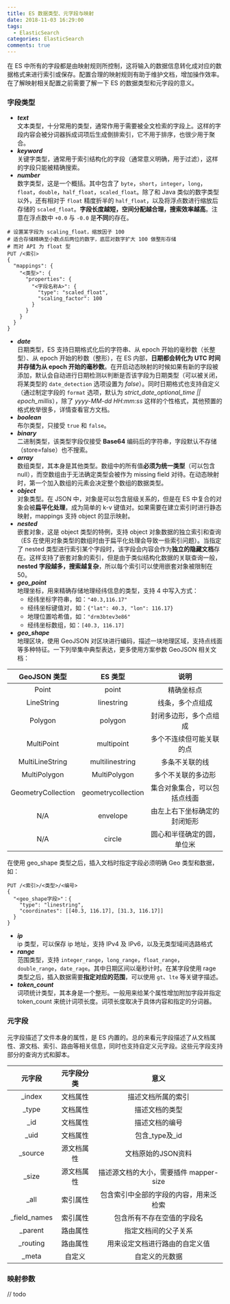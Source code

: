 ```yaml
---
title: ES 数据类型、元字段与映射
date: 2018-11-03 16:29:00
tags:
  - ElasticSearch
categories: ElasticSearch
comments: true
---
```


在 ES 中所有的字段都是由映射规则所控制，这将输入的数据信息转化成对应的数据格式来进行索引或保存。配置合理的映射规则有助于维护文档，增加操作效率。在了解映射相关配置之前需要了解一下 ES 的数据类型和元字段的意义。

### 字段类型 ###
- ***text***  
文本类型，十分常用的类型，通常作用于需要被全文检索的字段上。这样的字段内容会被分词器拆成词项后生成倒排索引，它不用于排序，也很少用于聚合。
- ***keyword***  
关键字类型，通常用于索引结构化的字段（通常意义明确，用于过滤），这样的字段只能被精确搜索。
- ***number***  
数字类型，这是一个概括。其中包含了 `byte`，`short`，`integer`，`long`，`float`，`double`，`half_float`，`scaled_float`。除了和 Java 类似的数字类型以外，还有相对于 `float` 精度折半的 `half_float`，以及将浮点数进行缩放后存储的 `scaled_float`。**字段长度越短，空间分配越合理，搜索效率越高**。注意在浮点数中 `+0.0` 与 `-0.0` 是**不同**的存在。
```
# 设置某字段为 scaling_float，缩放因子 100
# 适合存储精确至小数点后两位的数字，底层对数字扩大 100 做整形存储
# 而对 API 为 float 型
PUT /<索引>
{
  "mappings": {
    "<类型>": {
      "properties": {
        "<字段名称A>": {
          "type": "scaled_float",
          "scaling_factor": 100
        }
      } 
    }
  }
}
```
- ***date***  
日期类型，ES 支持日期格式化后的字符串、从 epoch 开始的毫秒数（长整型）、从 epoch 开始的秒数（整形），在 ES 内部，**日期都会转化为 UTC 时间并存储为从 epoch 开始的毫秒数**。在开启动态映射的时候如果有新的字段被添加，默认会自动进行日期检测以判断是否该字段为日期类型（可以被关闭，将某类型的 `date_detection` 选项设置为 *false*）。同时日期格式也支持自定义（通过制定字段的 `format` 选项，默认为 *strict\_date\_optional\_time || epoch\_millis*），除了 *yyyy-MM-dd HH:mm:ss* 这样的个性格式，其他预置的格式枚举很多，详情查看官方文档。
- ***boolean***  
布尔类型，只接受 `true` 和 `false`。
- ***binary***  
二进制类型，该类型字段仅接受 **Base64** 编码后的字符串，字段默认不存储（store=false）也不搜索。
- ***array***  
数组类型，其本身是其他类型。数组中的所有值**必须为统一类型**（可以包含 null），而空数组由于无法确定类型会被作为 missing field 对待。在动态映射时，第一个加入数组的元素会决定整个数组的数据类型。
- ***object***  
对象类型。在 JSON 中，对象是可以包含层级关系的，但是在 ES 中复合的对象会被**扁平化处理**，成为简单的 k-v 键值对。如果需要在建立索引时进行静态映射，mappings 支持 object 的显示映射。
- ***nested***  
嵌套对象，这是 object 类型的特例，支持 object 对象数据的独立索引和查询（ES 在使用对象类型的数组时由于扁平化处理会导致一些索引问题）。当指定了 nested 类型进行索引某个字段时，该字段会内容会作为**独立的隐藏文档**存在。这样支持了嵌套对象的索引，但是由于类似结构化数据的关联查询一般，**nested 字段越多，搜索越复杂**，所以每个索引可以使用嵌套对象被限制在 50。
- ***geo\_point***  
地理坐标，用来精确存储地理经纬信息的类型，支持 4 中写入方式：
    - 经纬坐标字符串，如：`"40.3,116.17"`
    - 经纬坐标键值对，如：`{"lat": 40.3, "lon": 116.17}`
    - 地理位置哈希值，如：`"drm3btev3e86"`
    - 经纬坐标数组，如：`[40.3, 116.17]`
- ***geo\_shape***  
地理区块，使用 GeoJSON 对区块进行编码，描述一块地理区域，支持点线面等多种特征。一下列举集中典型表达，更多使用方案参数 GeoJSON 相关文档：  
  
GeoJSON 类型 | ES 类型 | 说明 
:----------:|:-----------:|:-----------:
Point|point|精确坐标点
LineString|linestring|线条，多个点组成
Polygon|polygon|封闭多边形，多个点组成
MultiPoint|multipoint|多个不连续但可能关联的点
MultiLineString|multilinestring|多条不关联的线
MultiPolygon|MultiPolygon|多个不关联的多边形
GeometryCollection|geometrycollection|集合对象集合，可以包括点线面
N/A|envelope|由左上右下坐标确定的封闭矩形
N/A|circle|圆心和半径确定的圆，单位米  
在使用 geo\_shape 类型之后，插入文档时指定字段必须明确 Geo 类型和数据，如：
```
PUT /<索引>/<类型>/<编号>
{
  "<geo_shape字段>"：{
    "type": "linestring",
    "coordinates": [[40.3, 116.17], [31.3, 116.17]]
  }
}
```
- ***ip***  
ip 类型，可以保存 ip 地址，支持 IPv4 及 IPv6，以及无类型域间选路格式
- ***range***  
范围类型，支持 `integer_range`，`long_range`，`float_range`，`double_range`，`date_rage`。其中日期区间以毫秒计时。在某字段使用 rage 类型之后，插入数据需要**指定对应的范围**，可以使用 `gt`、`lte` 等关键字描述。
- ***token_count***  
词项统计类型，其本身是一个整形。一般用来给某个属性增加附加字段并指定 token_count 来统计词项长度。词项长度取决于具体内容和指定的分词器。

### 元字段 ###

元字段描述了文件本身的属性，是 ES 内置的。总的来看元字段描述了从文档属性、源文档、索引、路由等相关信息，同时也支持自定义元字段。这些元字段支持部分的查询方式和脚本。  

|元字段|元字段分类|意义|
|:-----:|:-----:|:-----:|
|\_index|文档属性|描述文档所属的索引|
|\_type|文档属性|描述文档的类型|
|\_id|文档属性|描述文档的编号|
|\_uid|文档属性|包含\_type及\_id|
|\_source|源文档属性|文档原始的JSON资料|
|\_size|源文档属性|描述源文档的大小，需要插件 mapper-size|
|\_all|索引属性|包含索引中全部的字段的内容，用来泛检索|
|\_field_names|索引属性|包含所有不存在空值的字段名|
|\_parent|路由属性|指定文档间的父子关系|
|\_routing|路由属性|用来设定文档进行路由的自定义值|
|\_meta|自定义|自定义的元数据|

### 映射参数 ###
// todo




